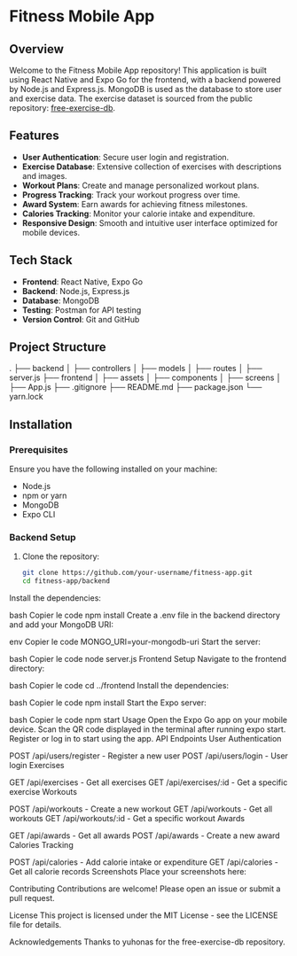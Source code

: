 # Fitness Mobile App

## Overview

Welcome to the Fitness Mobile App repository! This application is built using React Native and Expo Go for the frontend, with a backend powered by Node.js and Express.js. MongoDB is used as the database to store user and exercise data. The exercise dataset is sourced from the public repository: [free-exercise-db](https://github.com/yuhonas/free-exercise-db).

## Features

- **User Authentication**: Secure user login and registration.
- **Exercise Database**: Extensive collection of exercises with descriptions and images.
- **Workout Plans**: Create and manage personalized workout plans.
- **Progress Tracking**: Track your workout progress over time.
- **Award System**: Earn awards for achieving fitness milestones.
- **Calories Tracking**: Monitor your calorie intake and expenditure.
- **Responsive Design**: Smooth and intuitive user interface optimized for mobile devices.

## Tech Stack

- **Frontend**: React Native, Expo Go
- **Backend**: Node.js, Express.js
- **Database**: MongoDB
- **Testing**: Postman for API testing
- **Version Control**: Git and GitHub

## Project Structure

.
├── backend
│ ├── controllers
│ ├── models
│ ├── routes
│ ├── server.js
├── frontend
│ ├── assets
│ ├── components
│ ├── screens
│ ├── App.js
├── .gitignore
├── README.md
├── package.json
└── yarn.lock


## Installation

### Prerequisites

Ensure you have the following installed on your machine:

- Node.js
- npm or yarn
- MongoDB
- Expo CLI

### Backend Setup

1. Clone the repository:

   ```bash
   git clone https://github.com/your-username/fitness-app.git
   cd fitness-app/backend
Install the dependencies:

bash
Copier le code
npm install
Create a .env file in the backend directory and add your MongoDB URI:

env
Copier le code
MONGO_URI=your-mongodb-uri
Start the server:

bash
Copier le code
node server.js
Frontend Setup
Navigate to the frontend directory:

bash
Copier le code
cd ../frontend
Install the dependencies:

bash
Copier le code
npm install
Start the Expo server:

bash
Copier le code
npm start
Usage
Open the Expo Go app on your mobile device.
Scan the QR code displayed in the terminal after running expo start.
Register or log in to start using the app.
API Endpoints
User Authentication

POST /api/users/register - Register a new user
POST /api/users/login - User login
Exercises

GET /api/exercises - Get all exercises
GET /api/exercises/:id - Get a specific exercise
Workouts

POST /api/workouts - Create a new workout
GET /api/workouts - Get all workouts
GET /api/workouts/:id - Get a specific workout
Awards

GET /api/awards - Get all awards
POST /api/awards - Create a new award
Calories Tracking

POST /api/calories - Add calorie intake or expenditure
GET /api/calories - Get all calorie records
Screenshots
Place your screenshots here:




Contributing
Contributions are welcome! Please open an issue or submit a pull request.

License
This project is licensed under the MIT License - see the LICENSE file for details.

Acknowledgements
Thanks to yuhonas for the free-exercise-db repository.
